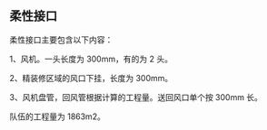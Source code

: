 ## 柔性接口

柔性接口主要包含以下内容：

1、风机。一头长度为 300mm，有的为 2 头。

2、精装修区域的风口下挂，长度为 300mm。

3、风机盘管，回风管根据计算的工程量。送回风口单个按 300mm 长。

队伍的工程量为 1863m2。
